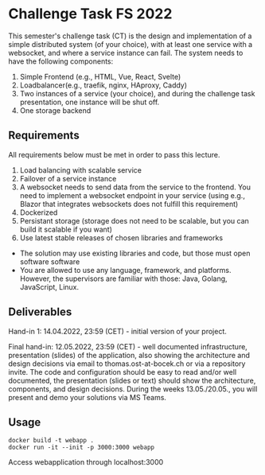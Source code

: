 # Challenge Task FS 2022

This semester's challenge task (CT) is the design and implementation of a simple distributed system (of your choice), with at least one service with a websocket, and where a service instance can fail. The system needs to have the following components:

1. Simple Frontend (e.g., HTML, Vue, React, Svelte)
2. Loadbalancer(e.g., traefik, nginx, HAproxy, Caddy)
3. Two instances of a service (your choice), and during the challenge task presentation, one instance will be shut off.
4. One storage backend

## Requirements

All requirements below must be met in order to pass this lecture.
1. Load balancing with scalable service
2. Failover of a service instance
3. A websocket needs to send data from the service to the frontend. You need to implement a websocket endpoint in your service (using e.g., Blazor that integrates websockets does not fulfill this requirement)
4. Dockerized
5. Persistant storage (storage does not need to be scalable, but you can build it scalable if you want)
6. Use latest stable releases of chosen libraries and frameworks

- The solution may use existing libraries and code, but those must open software software
- You are allowed to use any language, framework, and platforms. However, the supervisors are familiar with those: Java, Golang, JavaScript, Linux.

## Deliverables

Hand-in 1: 14.04.2022, 23:59 (CET) - initial version of your project.

Final hand-in: 12.05.2022, 23:59 (CET) - well documented infrastructure, presentation (slides) of the application, also showing the architecture and design decisions via email to thomas.ost-at-bocek.ch or via a repository invite. The code and configuration should be easy to read and/or well documented, the presentation (slides or text) should show the architecture, components, and design decisions. During the weeks 13.05./20.05., you will present and demo your solutions via MS Teams.


## Usage

```
docker build -t webapp .
docker run -it --init -p 3000:3000 webapp
```

Access webapplication through localhost:3000